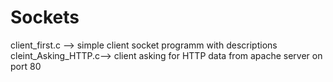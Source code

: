 # Sockets
client_first.c --> simple client socket programm with descriptions
cleint_Asking_HTTP.c--> client asking for HTTP data from apache server on port 80
